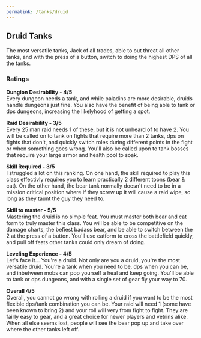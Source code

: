 ```yaml
---
permalink: /tanks/druid
---
```


## Druid Tanks
The most versatile tanks, Jack of all trades, able to out threat all other tanks, and with the press of a button, switch to doing the highest DPS of all the tanks.

### Ratings
__Dungion Desirability - 4/5__<br>
Every dungeon needs a tank, and while paladins are more desirable, druids handle dungeons just fine.  You also have the benefit of being able to tank or dps dungeons, increasing the likelyhood of getting a spot.

__Raid Desirability - 3/5__<br>
Every 25 man raid needs 1 of these, but it is not unheard of to have 2.  You will be called on to tank on fights that require more than 2 tanks, dps on fights that don't, and quickly switch roles during different points in the fight or when something goes wrong.  You'll also be called upon to tank bosses that require your large armor and health pool to soak.

__Skill Required - 3/5__<br>
I struggled a lot on this ranking.  On one hand, the skill required to play this class effectivly requires you to learn practically 2 different toons (bear & cat).  On the other hand, the bear tank normally doesn't need to be in a mission critical position where if they screw up it will cause a raid wipe, so long as they taunt the guy they need to.

__Skill to master - 5/5__<br>
Mastering the druid is no simple feat.  You must master both bear and cat form to truly master this class.  You will be able to be competitive on the damage charts, the befiest badass bear, and be able to switch between the 2 at the press of a button.  You'll use catform to cross the battlefield quickly, and pull off feats other tanks could only dream of doing.

__Leveling Experience - 4/5__<br>
Let's face it... You're a druid.  Not only are you a druid, you're the most versatile druid.  You're a tank when you need to be, dps when you can be, and inbetween mobs can pop yourself a heal and keep going.  You'll be able to tank or dps dungeons, and with a single set of gear fly your way to 70.

__Overall 4/5__<br>
Overall, you cannot go wrong with rolling a druid if you want to be the most flexible dps/tank combination you can be.  Your raid will need 1 (some have been known to bring 2) and your roll will very from fight to fight.  They are fairly easy to gear, and a great choice for newer players and vetrins alike.   When all else seems lost, people will see the bear pop up and take over where the other tanks left off.
